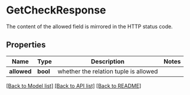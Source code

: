 # GetCheckResponse

The content of the allowed field is mirrored in the HTTP status code.
## Properties
Name | Type | Description | Notes
------------ | ------------- | ------------- | -------------
**allowed** | **bool** | whether the relation tuple is allowed | 

[[Back to Model list]](../README.md#documentation-for-models) [[Back to API list]](../README.md#documentation-for-api-endpoints) [[Back to README]](../README.md)


